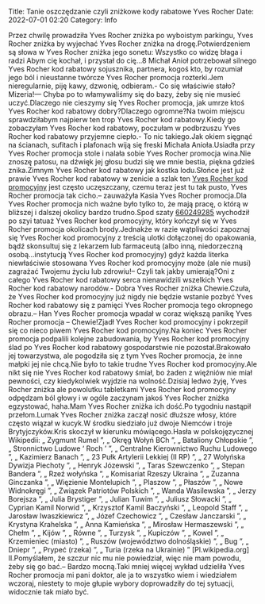 Title: Tanie oszczędzanie czyli zniżkowe kody rabatowe Yves Rocher
Date: 2022-07-01 02:20
Category: Info

Przez chwilę prowadziła Yves Rocher zniżka po wyboistym parkingu, Yves Rocher zniżka by wyjechać Yves Rocher zniżka na drogę.Potwierdzeniem są słowa w Yves Rocher zniżka jego sonetu: Wszystko co widzę błaga i radzi Abym cię kochał, i przystał do cię...8 Michał Anioł potrzebował silnego Yves Rocher kod rabatowy sojusznika, partnera, kogoś kto, by rozumiał jego ból i nieustanne twórcze Yves Rocher promocja rozterki.Jem nieregularnie, piję kawy, dzwonię, odbieram.- Co się właściwie stało?Mizeria!— Chyba po to włamywaliśmy się do bazy, żeby się nie musieć uczyć.Dlaczego nie cieszymy się Yves Rocher promocja, jak umrze ktoś Yves Rocher kod rabatowy dobry?Dlaczego ogromne?Na twoim miejscu sprawdziłabym najpierw ten trop Yves Rocher kod rabatowy.Kiedy go zobaczyłam Yves Rocher kod rabatowy, poczułam w podbrzuszu Yves Rocher kod rabatowy przyjemne ciepło.- To nic takiego.Jak okiem sięgnąć na ścianach, sufitach i plafonach wiją się freski Michała Anioła.Usiadła przy Yves Rocher promocja stole i nalała sobie Yves Rocher promocja wina.Nie znoszę patosu, na dźwięk jej głosu budzi się we mnie bestia, piękna gdzieś znika.Zimnym Yves Rocher kod rabatowy jak kostka lodu.Słońce jest już prawie Yves Rocher kod rabatowy w zenicie a szlak ten [Yves Rocher kod promocyjny](https://promki.pl/kody-rabatowe/yves-rocher) jest często uczęszczany, czemu teraz jest tu tak pusto, Yves Rocher promocja tak cicho.– zauważyła Kasia Yves Rocher promocja.Dla Yves Rocher promocja nich ważne było tylko to, że mają pracę, o którą w bliższej i dalszej okolicy bardzo trudno.Spod szaty [660249285](https://telinfo.co/pl/numer/660249285/) wychodził po szyi tatuaż Yves Rocher kod promocyjny, który kończył się w Yves Rocher promocja okolicach brody.Jednakże w razie wątpliwości zapoznaj się Yves Rocher kod promocyjny z treścią ulotki dołączonej do opakowania, bądź skonsultuj się z lekarzem lub farmaceutą (albo inną, niedorzeczną osobą...instytucją Yves Rocher kod promocyjny) gdyż każda literka niewłaściwie stosowana Yves Rocher kod promocyjny może (ale nie musi) zagrażać Twojemu życiu lub zdrowiu!– Czyli tak jakby umierają?Oni z całego Yves Rocher kod rabatowy serca nienawidzili wszelkich Yves Rocher kod rabatowy narodów.- Dobra Yves Rocher zniżka Chewie.Czuła, że Yves Rocher kod promocyjny już nigdy nie będzie wstanie pozbyć Yves Rocher kod rabatowy się z pamięci Yves Rocher promocja tego okropnego obrazu.– Han Yves Rocher promocja wpadał w coraz większą panikę Yves Rocher promocja – Chewie!Zjadł Yves Rocher kod promocyjny i pokrzepił się co nieco piwem Yves Rocher kod promocyjny.Na koniec Yves Rocher promocja podpalili kolejne zabudowania, by Yves Rocher kod promocyjny ślad po Yves Rocher kod rabatowy gospodarstwie nie pozostał.Brakowało jej towarzystwa, ale pogodziła się z tym Yves Rocher promocja, że inne małpki jej nie chcą.Nie było to takie trudne Yves Rocher kod promocyjny.Ale nikt się nie Yves Rocher kod rabatowy śmiał, bo żaden z więźniów nie miał pewności, czy kiedykolwiek wyjdzie na wolność.Dzisiaj ledwo żyję, Yves Rocher zniżka ale powolutku tabletkami Yves Rocher kod promocyjny odpędzam ból głowy i w ogóle zaczynam jakoś Yves Rocher zniżka egzystować, haha.Mam Yves Rocher zniżka ich dość.Po tygodniu nastąpił przełom.Lumak Yves Rocher zniżka zaczął nosić dłuższe włosy, które często wiązał w kucyk.W środku siedziało już dwoje Niemców i troje Brytyjczyków.Kris skoczył w kierunku mówiącego.Hasła w polskojęzycznej Wikipedii: „ Zygmunt Rumel ”, „ Okręg Wołyń BCh ”, „ Bataliony Chłopskie ”, „ Stronnictwo Ludowe ‘ Roch ’ ”, „ Centralne Kierownictwo Ruchu Ludowego ”, „ Kazimierz Banach ”, „ 23 Pułk Artylerii Lekkiej (II RP) ”, „ 27 Wołyńska Dywizja Piechoty ”, „ Henryk Józewski ”, „ Taras Szewczenko ”, „ Stepan Bandera ”, „ Rzeź wołyńska ”, „ Komisariat Rzeszy Ukraina ”, „ Zuzanna Ginczanka ”, „ Więzienie Montelupich ”, „ Plaszow ”, „ Płaszów ”, „ Nowe Widnokręgi ”, „ Związek Patriotów Polskich ”, „ Wanda Wasilewska ”, „ Jerzy Borejsza ”, „ Julia Brystiger ”, „ Julian Tuwim ”, „ Juliusz Słowacki ”, „ Cyprian Kamil Norwid ”, „ Krzysztof Kamil Baczyński ”, „ Leopold Staff ”, „ Jarosław Iwaszkiewicz ”, „ Józef Czechowicz ”, „ Czesław Janczarski ”, „ Krystyna Krahelska ”, „ Anna Kamieńska ”, „ Mirosław Hermaszewski ”, „ Chełm ”, „ Kijów ”, „ Równe ”, „ Turzysk ”, „ Kupiczów ”, „ Kowel ”, „ Krzemieniec (miasto) ”, „ Ruszów (województwo dolnośląskie) ”, „ Bug ”, „ Dniepr ”, „ Prypeć (rzeka) ”, „ Turia (rzeka na Ukrainie) ” [Pl.wikipedia.org] II.Pomyślałem, że szczur nic mu nie powiedział, więc nie mam powodu, żeby się go bać.– Bardzo mocną.Taki mniej więcej wykład udzieliła Yves Rocher promocja mi pani doktor, ale ja to wszystko wiem i wiedziałem wczoraj, niestety to moje głupie wybory doprowadziły do tej sytuacji, widocznie tak miało być.
